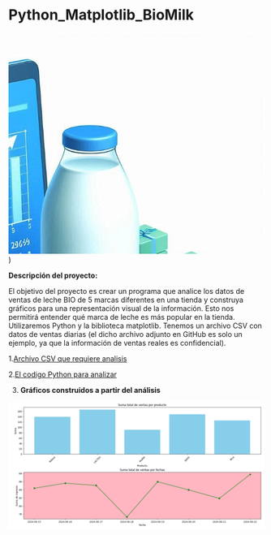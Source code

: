 # Python_Matplotlib_BioMilk
![Imagin](https://github.com/elena210910/Python_Matplotlib_BioMilk/blob/main/Milk.jpg))


**Descripción del proyecto:**

El objetivo del proyecto es crear un programa que analice los datos de ventas de leche BIO de 5 marcas diferentes en una tienda 
y construya gráficos para una representación visual de la información.
Esto nos permitirá entender qué marca de leche es más popular en la tienda. 
Utilizaremos Python y la biblioteca matplotlib. 
Tenemos un archivo CSV con datos de ventas diarias (el dicho archivo adjunto en GitHub es solo un ejemplo, ya que la información de ventas reales es confidencial).



1.[Archivo CSV que requiere analisis](https://github.com/elena210910/Python_Matplotlib_BioMilk/blob/main/sales_product.csv)

2.[El codigo Python para analizar](https://github.com/elena210910/Python_Matplotlib_BioMilk/blob/main/sales_product.csv)



3. **Gráficos construidos a partir del análisis**






  
  ![IMAGIN](https://github.com/elena210910/Python_Matplotlib_BioMilk/blob/main/Chart_1.png)
